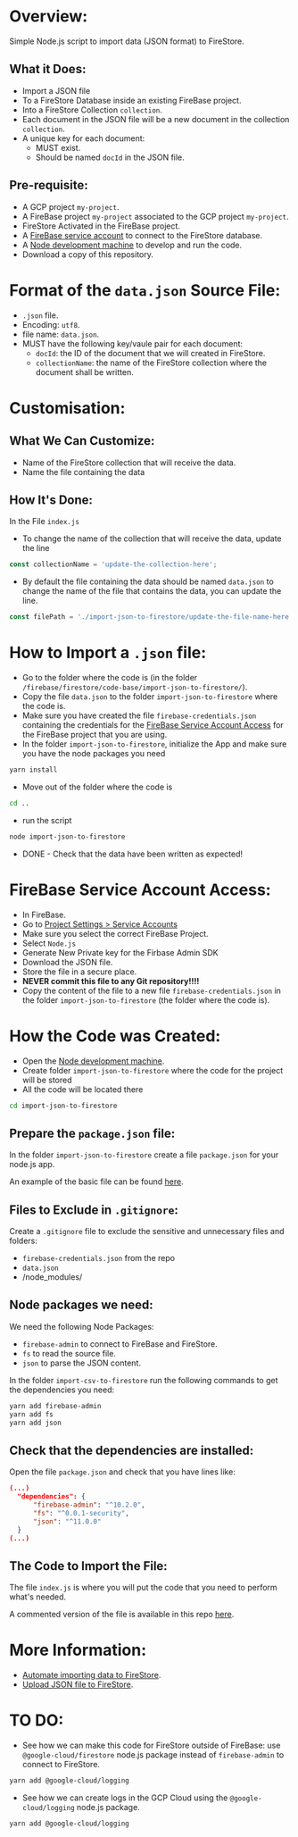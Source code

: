 # Overview:

Simple Node.js script to import data (JSON format) to FireStore.

## What it Does:

- Import a JSON file 
- To a FireStore Database inside an existing FireBase project.
- Into a FireStore Collection `collection`.
- Each document in the JSON file will be a new document in the collection `collection`.
- A unique key for each document:
    - MUST exist.
    - Should be named `docId` in the JSON file.

## Pre-requisite:

- A GCP project `my-project`.
- A FireBase project `my-project` associated to the GCP project `my-project`.
- FireStore Activated in the FireBase project.
- A [FireBase service account](#firebase-service-account-access) to connect to the FireStore database.
- A [Node development machine](../../../../installation/node-js-dev-machine.sh) to develop and run the code.
- Download a copy of this repository.

# Format of the `data.json` Source File:

- `.json` file.
- Encoding: `utf8`.
- file name: `data.json`.
- MUST have the following key/vaule pair for each document:
    - `docId`: the ID of the document that we will created in FireStore.
    - `collectionName`: the name of the FireStore collection where the document shall be written.

# Customisation:

## What We Can Customize:

- Name of the FireStore collection that will receive the data.
- Name the file containing the data

## How It's Done:

In the File `index.js`

- To change the name of the collection that will receive the data, update the line

```js
const collectionName = 'update-the-collection-here';
```

- By default the file containing the data should be named `data.json` to change the name of the file that contains the data, you can update the line.

```js
const filePath = './import-json-to-firestore/update-the-file-name-here.json';
```

# How to Import a `.json` file:

- Go to the folder where the code is (in the folder `/firebase/firestore/code-base/import-json-to-firestore/`).
- Copy the file `data.json` to the folder `import-json-to-firestore` where the code is.
- Make sure you have created the file `firebase-credentials.json` containing the credentials for the [FireBase Service Account Access](#firebase-service-account-access) for the FireBase project that you are using.
- In the folder `import-json-to-firestore`, initialize the App and make sure you have the node packages you need

```bash
yarn install
```
- Move out of the folder where the code is

```bash
cd ..
```

- run the script

```bash
node import-json-to-firestore
```

- DONE - Check that the data have been written as expected!

# FireBase Service Account Access:

- In FireBase.
- Go to [Project Settings > Service Accounts](https://console.firebase.google.com/project/ecode-to-voucher-dev/settings/serviceaccounts/adminsdk)
- Make sure you select the correct FireBase Project.
- Select `Node.js`
- Generate New Private key for the Firbase Admin SDK
- Download the JSON file.
- Store the file in a secure place.
- **NEVER commit this file to any Git repository!!!!**
- Copy the content of the file to a new file `firebase-credentials.json` in the folder `import-json-to-firestore` (the folder where the code is).

# How the Code was Created:

- Open the [Node development machine](../../../../installation/node-js-dev-machine.sh).
- Create folder `import-json-to-firestore` where the code for the project will be stored
- All the code will be located there

```bash
cd import-json-to-firestore
```

## Prepare the `package.json` file:

In the folder `import-json-to-firestore` create a file `package.json` for your node.js app.

An example of the basic file can be found [here](./package.json).

## Files to Exclude in `.gitignore`:

Create a `.gitignore` file to exclude the sensitive and unnecessary files and folders:

- `firebase-credentials.json` from the repo
- `data.json`
- /node_modules/

## Node packages we need:

We need the following Node Packages:

- `firebase-admin` to connect to FireBase and FireStore.
- `fs` to read the source file.
- `json` to parse the JSON content.

In the folder `import-csv-to-firestore` run the following commands to get the dependencies you need:

```bash
yarn add firebase-admin
yarn add fs
yarn add json
```

## Check that the dependencies are installed:

Open the file `package.json` and check that you have lines like:

```json
(...)
  "dependencies": {
      "firebase-admin": "^10.2.0",
      "fs": "^0.0.1-security",
      "json": "^11.0.0"
  }
(...)
```

## The Code to Import the File:

The file `index.js` is where you will put the code that you need to perform what's needed.

A commented version of the file is available in this repo [here](./index.js).

# More Information:

- [Automate importing data to FireStore](https://javascript.plainenglish.io/automate-importing-data-to-firestore-836b0a2cdcfd).
- [Upload JSON file to FireStore](https://medium.com/lucas-moyer/how-to-import-json-data-into-firestore-2b370486b622).

# TO DO:

- See how we can make this code for FireStore outside of FireBase: use 
`@google-cloud/firestore` node.js package instead of `firebase-admin` to connect to FireStore.

```bash
yarn add @google-cloud/logging
```

- See how we can create logs in the GCP Cloud using the `@google-cloud/logging` node.js package.

```bash
yarn add @google-cloud/logging
```